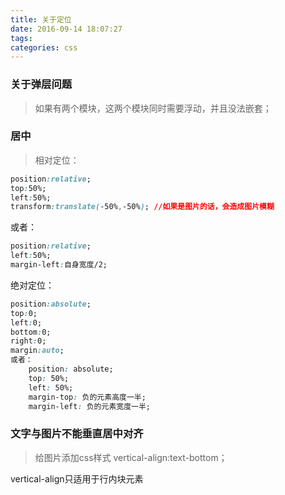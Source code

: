 ```yaml
---
title: 关于定位
date: 2016-09-14 18:07:27
tags:
categories: css
---
```


### 关于弹层问题
> 如果有两个模块，这两个模块同时需要浮动，并且没法嵌套；

### 居中
> 相对定位：
```css
position:relative;
top:50%;
left:50%;
transform:translate(-50%,-50%); //如果是图片的话，会造成图片模糊
```
或者：
```css
position:relative;
left:50%;
margin-left:自身宽度/2;
```

绝对定位：
```css
position:absolute;
top:0;
left:0;
bottom:0;
right:0;
margin:auto;
或者：
    position: absolute;
    top: 50%;
    left: 50%;
    margin-top: 负的元素高度一半;
    margin-left: 负的元素宽度一半;
```
### 文字与图片不能垂直居中对齐
> 给图片添加css样式
 vertical-align:text-bottom；

 vertical-align只适用于行内块元素
